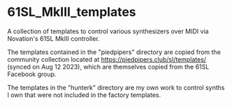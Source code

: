 # 61SL_MkIII_templates
A collection of templates to control various synthesizers over MIDI via Novation's 61SL MkIII controller.

The templates contained in the "piedpipers" directory are copied from the community collection located at https://piedpipers.club/sl/templates/ (synced on Aug 12 2023), which are themselves copied from the 61SL Facebook group.

The templates in the "hunterk" directory are my own work to control synths I own that were not included in the factory templates.
